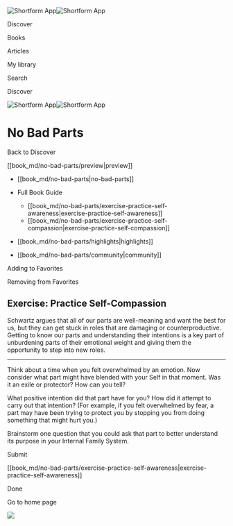 ![Shortform App](/img/logo.36a2399e.svg)![Shortform App](/img/logo-dark.70c1b072.svg)

Discover

Books

Articles

My library

Search

Discover

![Shortform App](/img/logo.36a2399e.svg)![Shortform App](/img/logo-dark.70c1b072.svg)

# No Bad Parts

Back to Discover

[[book_md/no-bad-parts/preview|preview]]

  * [[book_md/no-bad-parts|no-bad-parts]]
  * Full Book Guide

    * [[book_md/no-bad-parts/exercise-practice-self-awareness|exercise-practice-self-awareness]]
    * [[book_md/no-bad-parts/exercise-practice-self-compassion|exercise-practice-self-compassion]]
  * [[book_md/no-bad-parts/highlights|highlights]]
  * [[book_md/no-bad-parts/community|community]]



Adding to Favorites 

Removing from Favorites 

## Exercise: Practice Self-Compassion

Schwartz argues that all of our parts are well-meaning and want the best for us, but they can get stuck in roles that are damaging or counterproductive. Getting to know our parts and understanding their intentions is a key part of unburdening parts of their emotional weight and giving them the opportunity to step into new roles.

* * *

Think about a time when you felt overwhelmed by an emotion. Now consider what part might have blended with your Self in that moment. Was it an exile or protector? How can you tell?

What positive intention did that part have for you? How did it attempt to carry out that intention? (For example, if you felt overwhelmed by fear, a part may have been trying to protect you by stopping you from doing something that might hurt you.)

Brainstorm one question that you could ask that part to better understand its purpose in your Internal Family System.

Submit 

[[book_md/no-bad-parts/exercise-practice-self-awareness|exercise-practice-self-awareness]]

Done

Go to home page 

![](https://bat.bing.com/action/0?ti=56018282&Ver=2&mid=b56ada9c-2b81-4808-af85-ba21095e7ecd&sid=f30c5e70639211ee87d33f0876d93783&vid=f30c9700639211eeb3a75d830392c94f&vids=0&msclkid=N&pi=0&lg=en-US&sw=800&sh=600&sc=24&nwd=1&tl=Shortform%20%7C%20Book&p=https%3A%2F%2Fwww.shortform.com%2Fapp%2Fbook%2Fno-bad-parts%2Fexercise-practice-self-compassion&r=&lt=293&evt=pageLoad&sv=1&rn=17208)
